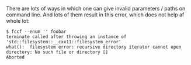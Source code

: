 There are lots of ways in which one can give invalid parameters / paths on command line. And lots of them result in this error, which does not help af whole lot:

    $ fccf --enum '' foobar
    terminate called after throwing an instance of 'std::filesystem::__cxx11::filesystem_error'
    what():  filesystem error: recursive directory iterator cannot open directory: No such file or directory []
    Aborted
